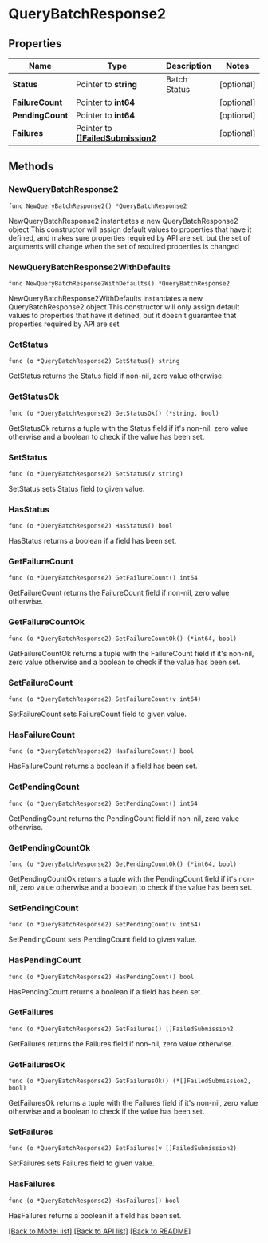 # QueryBatchResponse2

## Properties

Name | Type | Description | Notes
------------ | ------------- | ------------- | -------------
**Status** | Pointer to **string** | Batch Status | [optional] 
**FailureCount** | Pointer to **int64** |  | [optional] 
**PendingCount** | Pointer to **int64** |  | [optional] 
**Failures** | Pointer to [**[]FailedSubmission2**](FailedSubmission_2.md) |  | [optional] 

## Methods

### NewQueryBatchResponse2

`func NewQueryBatchResponse2() *QueryBatchResponse2`

NewQueryBatchResponse2 instantiates a new QueryBatchResponse2 object
This constructor will assign default values to properties that have it defined,
and makes sure properties required by API are set, but the set of arguments
will change when the set of required properties is changed

### NewQueryBatchResponse2WithDefaults

`func NewQueryBatchResponse2WithDefaults() *QueryBatchResponse2`

NewQueryBatchResponse2WithDefaults instantiates a new QueryBatchResponse2 object
This constructor will only assign default values to properties that have it defined,
but it doesn't guarantee that properties required by API are set

### GetStatus

`func (o *QueryBatchResponse2) GetStatus() string`

GetStatus returns the Status field if non-nil, zero value otherwise.

### GetStatusOk

`func (o *QueryBatchResponse2) GetStatusOk() (*string, bool)`

GetStatusOk returns a tuple with the Status field if it's non-nil, zero value otherwise
and a boolean to check if the value has been set.

### SetStatus

`func (o *QueryBatchResponse2) SetStatus(v string)`

SetStatus sets Status field to given value.

### HasStatus

`func (o *QueryBatchResponse2) HasStatus() bool`

HasStatus returns a boolean if a field has been set.

### GetFailureCount

`func (o *QueryBatchResponse2) GetFailureCount() int64`

GetFailureCount returns the FailureCount field if non-nil, zero value otherwise.

### GetFailureCountOk

`func (o *QueryBatchResponse2) GetFailureCountOk() (*int64, bool)`

GetFailureCountOk returns a tuple with the FailureCount field if it's non-nil, zero value otherwise
and a boolean to check if the value has been set.

### SetFailureCount

`func (o *QueryBatchResponse2) SetFailureCount(v int64)`

SetFailureCount sets FailureCount field to given value.

### HasFailureCount

`func (o *QueryBatchResponse2) HasFailureCount() bool`

HasFailureCount returns a boolean if a field has been set.

### GetPendingCount

`func (o *QueryBatchResponse2) GetPendingCount() int64`

GetPendingCount returns the PendingCount field if non-nil, zero value otherwise.

### GetPendingCountOk

`func (o *QueryBatchResponse2) GetPendingCountOk() (*int64, bool)`

GetPendingCountOk returns a tuple with the PendingCount field if it's non-nil, zero value otherwise
and a boolean to check if the value has been set.

### SetPendingCount

`func (o *QueryBatchResponse2) SetPendingCount(v int64)`

SetPendingCount sets PendingCount field to given value.

### HasPendingCount

`func (o *QueryBatchResponse2) HasPendingCount() bool`

HasPendingCount returns a boolean if a field has been set.

### GetFailures

`func (o *QueryBatchResponse2) GetFailures() []FailedSubmission2`

GetFailures returns the Failures field if non-nil, zero value otherwise.

### GetFailuresOk

`func (o *QueryBatchResponse2) GetFailuresOk() (*[]FailedSubmission2, bool)`

GetFailuresOk returns a tuple with the Failures field if it's non-nil, zero value otherwise
and a boolean to check if the value has been set.

### SetFailures

`func (o *QueryBatchResponse2) SetFailures(v []FailedSubmission2)`

SetFailures sets Failures field to given value.

### HasFailures

`func (o *QueryBatchResponse2) HasFailures() bool`

HasFailures returns a boolean if a field has been set.


[[Back to Model list]](../README.md#documentation-for-models) [[Back to API list]](../README.md#documentation-for-api-endpoints) [[Back to README]](../README.md)



